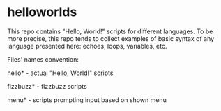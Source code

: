 # helloworlds
This repo contains "Hello, World!" scripts for different languages.
To be more precise, this repo tends to collect examples of basic syntax
of any language presented here: echoes, loops, variables, etc.

Files' names convention:

hello*		- actual "Hello, World!" scripts

fizzbuzz*	- fizzbuzz scripts

menu*		- scripts prompting input based on shown menu 
